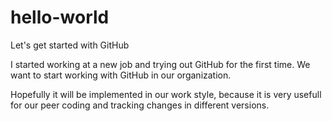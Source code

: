 # hello-world
Let's get started with GitHub

I started working at a new job and trying out GitHub for the first time. 
We want to start working with GitHub in our organization.

Hopefully it will be implemented in our work style, because it is very usefull for our peer coding and tracking changes in different versions.
